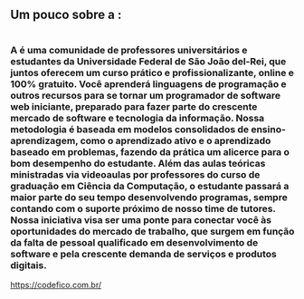 ## Um pouco sobre a <codefico/> :

# <codefico/>
### A <codefico/> é uma comunidade de professores universitários e estudantes da Universidade Federal de São João del-Rei, que juntos oferecem um curso prático e profissionalizante, online e 100% gratuito. Você aprenderá linguagens de programação e outros recursos para se tornar um programador de software web iniciante, preparado para fazer parte do crescente mercado de software e tecnologia da informação. Nossa metodologia é baseada em modelos consolidados de ensino-aprendizagem, como o aprendizado ativo e o aprendizado baseado em problemas, fazendo da prática um alicerce para o bom desempenho do estudante. Além das aulas teóricas ministradas via videoaulas por professores do curso de graduação em Ciência da Computação, o estudante passará a maior parte do seu tempo desenvolvendo programas, sempre contando com o suporte próximo de nosso time de tutores. Nossa iniciativa visa ser uma ponte para conectar você às oportunidades do mercado de trabalho, que surgem em função da falta de pessoal qualificado em desenvolvimento de software e pela crescente demanda de serviços e produtos digitais.
https://codefico.com.br/
